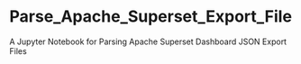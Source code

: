 # Parse_Apache_Superset_Export_File
A Jupyter Notebook for Parsing Apache Superset Dashboard JSON Export Files
